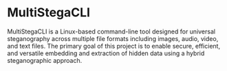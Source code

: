 # MultiStegaCLI
MultiStegaCLI is a Linux-based command-line tool designed for universal steganography across multiple file formats including images, audio, video, and text files. The primary goal of this project is to enable secure, efficient, and versatile embedding and extraction of hidden data using a hybrid steganographic approach.
